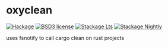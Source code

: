 # oxyclean

[![Hackage](https://img.shields.io/hackage/v/oxyclean.svg)](https://hackage.haskell.org/package/oxyclean)
[![BSD3 license](https://img.shields.io/badge/license-BSD3-blue.svg)](LICENSE)
[![Stackage Lts](http://stackage.org/package/oxyclean/badge/lts)](http://stackage.org/lts/package/oxyclean)
[![Stackage Nightly](http://stackage.org/package/oxyclean/badge/nightly)](http://stackage.org/nightly/package/oxyclean)

uses fsnotify to call cargo clean on rust projects